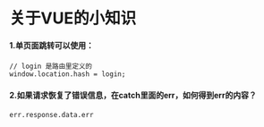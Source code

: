 # 关于VUE的小知识
#### 1.单页面跳转可以使用：
```angular2html
// login 是路由里定义的
window.location.hash = login;
```

#### 2.如果请求恢复了错误信息，在catch里面的err，如何得到err的内容？
```angular2html
err.response.data.err
```
